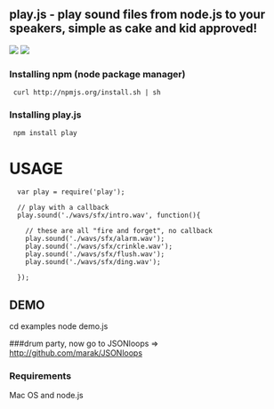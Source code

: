 ## play.js - play sound files from node.js to your speakers, simple as cake and kid approved!
<img src = "https://github.com/Marak/play.js/raw/master/logo.png" border = "0"/>
<img src = "https://github.com/Marak/play.js/raw/master/demo.png" border = "0"/>

### Installing npm (node package manager)

     curl http://npmjs.org/install.sh | sh

### Installing play.js

     npm install play

# USAGE

      var play = require('play');

      // play with a callback
      play.sound('./wavs/sfx/intro.wav', function(){
  
        // these are all "fire and forget", no callback
        play.sound('./wavs/sfx/alarm.wav');
        play.sound('./wavs/sfx/crinkle.wav');
        play.sound('./wavs/sfx/flush.wav');
        play.sound('./wavs/sfx/ding.wav');
        
      });

## DEMO

  cd examples
  node demo.js

###drum party, now go to JSONloops => <a href = "http://github.com/marak/JSONloops">http://github.com/marak/JSONloops</a>

### Requirements

Mac OS and node.js

                        